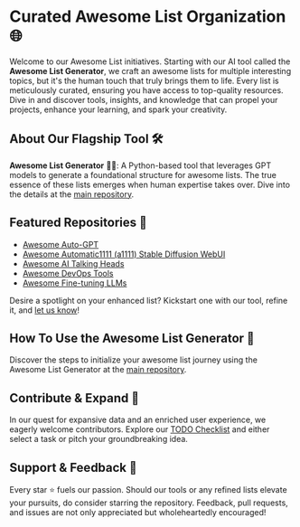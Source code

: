 # Curated Awesome List Organization 🌐

Welcome to our Awesome List initiatives.  Starting with our AI tool called the **Awesome List Generator**, we craft an awesome lists for multiple interesting topics, but it's the human touch that truly brings them to life. Every list is meticulously curated, ensuring you have access to top-quality resources. Dive in and discover tools, insights, and knowledge that can propel your projects, enhance your learning, and spark your creativity.

## About Our Flagship Tool 🛠️

**Awesome List Generator** 📜✨: A Python-based tool that leverages GPT models to generate a foundational structure for awesome lists. The true essence of these lists emerges when human expertise takes over. Dive into the details at the [main repository](https://github.com/alialsaeedi19/GPT-Awesome-List-Generator).

## Featured Repositories 🌟

- [Awesome Auto-GPT](https://github.com/alronz/Awesome-Auto-GPT)
- [Awesome Automatic1111 (a1111) Stable Diffusion WebUI](https://github.com/alronz/awesome-stable-diffusion-webui)
- [Awesome AI Talking Heads](https://github.com/alronz/awesome-ai-talking-heads)
- [Awesome DevOps Tools](https://github.com/Curated-Awesome-Lists/awesome-devops-tools)
- [Awesome Fine-tuning LLMs](https://github.com/Curated-Awesome-Lists/awesome-llms-fine-tuning) 

Desire a spotlight on your enhanced list? Kickstart one with our tool, refine it, and [let us know](https://github.com/alialsaeedi19/GPT-Awesome-List-Generator/issues/new)!

## How To Use the Awesome List Generator 🚀

Discover the steps to initialize your awesome list journey using the Awesome List Generator at the [main repository](https://github.com/alialsaeedi19/GPT-Awesome-List-Generator).

## Contribute & Expand 🙌

In our quest for expansive data and an enriched user experience, we eagerly welcome contributors. Explore our [TODO Checklist](https://github.com/alialsaeedi19/GPT-Awesome-List-Generator#todo-checklist) and either select a task or pitch your groundbreaking idea.

## Support & Feedback 💖

Every star ⭐ fuels our passion. Should our tools or any refined lists elevate your pursuits, do consider starring the repository. Feedback, pull requests, and issues are not only appreciated but wholeheartedly encouraged!
